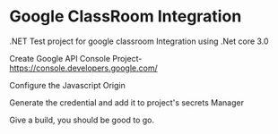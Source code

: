 # Google ClassRoom Integration

.NET Test project for google classroom Integration using .Net core 3.0

Create Google API Console Project- https://console.developers.google.com/

Configure the Javascript Origin

Generate the credential and add it to project's secrets Manager

Give a build, you should be good to go. 
